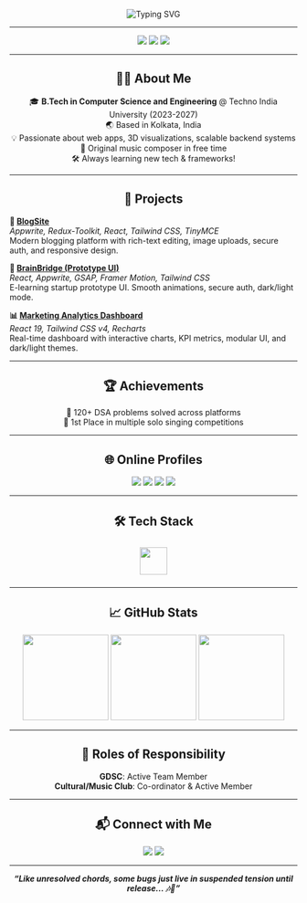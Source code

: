 <!-- Banner -->
<p align="center">
  <img src="https://readme-typing-svg.demolab.com?font=Fira+Code&size=30&pause=1000&color=36BCF7&center=true&vCenter=true&width=800&lines=Hi+%F0%9F%91%8B%2C+I'm+Shaswat+Pathak!;Welcome+to+my+GitHub+profile!" alt="Typing SVG" />
</p>

---

<p align="center">
  <a href="mailto:ethyashpathak@gmail.com"><img src="https://img.shields.io/badge/Email-ethyashpathak@gmail.com-D14836?style=for-the-badge&logo=gmail&logoColor=white"></a>
  <a href="https://www.linkedin.com/in/shaswat-pathak03"><img src="https://img.shields.io/badge/LinkedIn-shaswat--pathak03-0077B5?style=for-the-badge&logo=linkedin&logoColor=white"></a>
  <a href="https://github.com/ethyashpathak"><img src="https://img.shields.io/badge/GitHub-ethyashpathak-181717?style=for-the-badge&logo=github"></a>
</p>

---

<h2 align="center">👨‍💻 About Me</h2>

<p align="center">
🎓 <b>B.Tech in Computer Science and Engineering</b> @ Techno India University (2023-2027)<br>
🌏 Based in Kolkata, India<br>
💡 Passionate about web apps, 3D visualizations, scalable backend systems<br>
🎼 Original music composer in free time<br>
🛠️ Always learning new tech & frameworks!
</p>

---

<h2 align="center">🚀 Projects</h2>

<p>
  <b>📝 <a href="https://blogsite-six-beige.vercel.app/">BlogSite</a></b><br>
  <i>Appwrite, Redux-Toolkit, React, Tailwind CSS, TinyMCE</i><br>
  Modern blogging platform with rich-text editing, image uploads, secure auth, and responsive design.
</p>

<p>
  <b>🧠 <a href="https://brainbridge-5tbb-oxphzfk9m-ethyashpathaks-projects.vercel.app/">BrainBridge (Prototype UI)</a></b><br>
  <i>React, Appwrite, GSAP, Framer Motion, Tailwind CSS</i><br>
  E-learning startup prototype UI. Smooth animations, secure auth, dark/light mode.
</p>

<p>
  <b>📊 <a href="https://admybrand-one.vercel.app/">Marketing Analytics Dashboard</a></b><br>
  <i>React 19, Tailwind CSS v4, Recharts</i><br>
  Real-time dashboard with interactive charts, KPI metrics, modular UI, and dark/light themes.
</p>

---

<h2 align="center">🏆 Achievements</h2>

<p align="center">
🏅 120+ DSA problems solved across platforms<br>
🥇 1st Place in multiple solo singing competitions<br>
</p>

---

<h2 align="center">🌐 Online Profiles</h2>

<p align="center">
  <a href="https://codeforces.com/profile/ethyashpathak"><img src="https://img.shields.io/badge/Codeforces-1f8acb?style=for-the-badge&logo=codeforces&logoColor=white" /></a>
  <a href="https://leetcode.com/u/ethyashpathak/"><img src="https://img.shields.io/badge/LeetCode-FFA116?style=for-the-badge&logo=leetcode&logoColor=black" /></a>
  <a href="https://github.com/ethyashpathak"><img src="https://img.shields.io/badge/GitHub-181717?style=for-the-badge&logo=github&logoColor=white" /></a>
  <a href="https://www.linkedin.com/in/shaswat-pathak03"><img src="https://img.shields.io/badge/LinkedIn-0A66C2?style=for-the-badge&logo=linkedin&logoColor=white" /></a>
</p>

---

<h2 align="center">🛠️ Tech Stack</h2>

<p align="center">
  <img src="https://skillicons.dev/icons?i=cpp,python,java,html,css,js,sql,react,redux,threejs,tailwind,git,github,appwrite" height="48" style="margin: 8px;"/>
</p>

---

<h2 align="center">📈 GitHub Stats</h2>

<p align="center">
  <img src="https://github-readme-stats.vercel.app/api?username=ethyashpathak&show_icons=true&theme=radical" height="150"/>
  <img src="https://github-readme-streak-stats.herokuapp.com/?user=ethyashpathak&theme=radical" height="150"/>
  <img src="https://github-readme-stats.vercel.app/api/top-langs/?username=ethyashpathak&layout=compact&theme=radical" height="150"/>
</p>

---

<h2 align="center">🤝 Roles of Responsibility</h2>

<p align="center">
<b>GDSC</b>: Active Team Member <br>
<b>Cultural/Music Club</b>: Co-ordinator & Active Member
</p>

---

<h2 align="center">📬 Connect with Me</h2>

<p align="center">
  <a href="mailto:ethyashpathak@gmail.com"><img src="https://img.shields.io/badge/Email-ethyashpathak@gmail.com-D14836?style=for-the-badge&logo=gmail&logoColor=white"></a>
  <a href="https://www.linkedin.com/in/shaswat-pathak03"><img src="https://img.shields.io/badge/LinkedIn-shaswat--pathak03-0077B5?style=for-the-badge&logo=linkedin&logoColor=white"></a>
</p>

---

<p align="center">
  <b><i>“Like unresolved chords, some bugs just live in suspended tension until release... 🎶🐞”</i></b>
</p>
